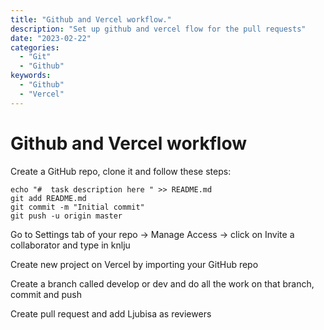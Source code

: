 ```yaml
---
title: "Github and Vercel workflow."
description: "Set up github and vercel flow for the pull requests"
date: "2023-02-22"
categories:
  - "Git"
  - "Github"
keywords:
  - "Github"
  - "Vercel"
---
```


# Github and Vercel workflow

Create a GitHub repo, clone it and follow these steps:

```
echo "#  task description here " >> README.md
git add README.md
git commit -m "Initial commit"
git push -u origin master
```

Go to Settings tab of your repo -> Manage Access -> click on Invite a collaborator and type in knlju

Create new project on Vercel by importing your GitHub repo

Create a branch called develop or dev and do all the work on that branch, commit and push

Create pull request and add Ljubisa as reviewers